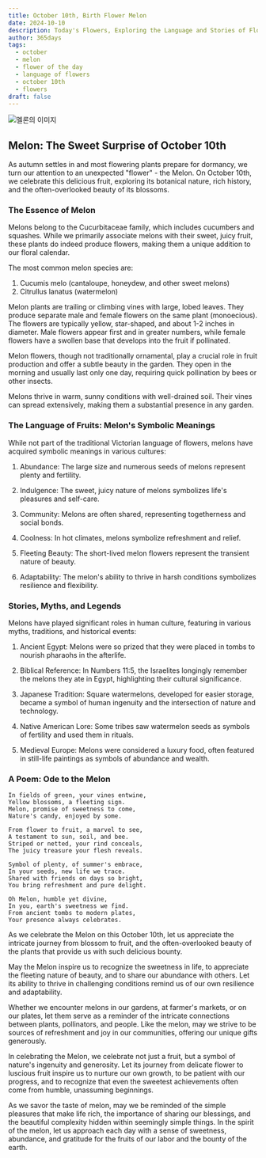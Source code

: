```yaml
---
title: October 10th, Birth Flower Melon
date: 2024-10-10
description: Today's Flowers, Exploring the Language and Stories of Flowers Melon
author: 365days
tags:
  - october
  - melon
  - flower of the day
  - language of flowers
  - october 10th
  - flowers
draft: false
---
```


![멜론의 이미지](https://cdn.pixabay.com/photo/2022/04/01/14/43/melon-flower-7104975_1280.jpg#center)

## Melon: The Sweet Surprise of October 10th

As autumn settles in and most flowering plants prepare for dormancy, we turn our attention to an unexpected "flower" - the Melon. On October 10th, we celebrate this delicious fruit, exploring its botanical nature, rich history, and the often-overlooked beauty of its blossoms.

### The Essence of Melon

Melons belong to the Cucurbitaceae family, which includes cucumbers and squashes. While we primarily associate melons with their sweet, juicy fruit, these plants do indeed produce flowers, making them a unique addition to our floral calendar.

The most common melon species are:

1. Cucumis melo (cantaloupe, honeydew, and other sweet melons)
2. Citrullus lanatus (watermelon)

Melon plants are trailing or climbing vines with large, lobed leaves. They produce separate male and female flowers on the same plant (monoecious). The flowers are typically yellow, star-shaped, and about 1-2 inches in diameter. Male flowers appear first and in greater numbers, while female flowers have a swollen base that develops into the fruit if pollinated.

Melon flowers, though not traditionally ornamental, play a crucial role in fruit production and offer a subtle beauty in the garden. They open in the morning and usually last only one day, requiring quick pollination by bees or other insects.

Melons thrive in warm, sunny conditions with well-drained soil. Their vines can spread extensively, making them a substantial presence in any garden.

### The Language of Fruits: Melon's Symbolic Meanings

While not part of the traditional Victorian language of flowers, melons have acquired symbolic meanings in various cultures:

1. Abundance: The large size and numerous seeds of melons represent plenty and fertility.

2. Indulgence: The sweet, juicy nature of melons symbolizes life's pleasures and self-care.

3. Community: Melons are often shared, representing togetherness and social bonds.

4. Coolness: In hot climates, melons symbolize refreshment and relief.

5. Fleeting Beauty: The short-lived melon flowers represent the transient nature of beauty.

6. Adaptability: The melon's ability to thrive in harsh conditions symbolizes resilience and flexibility.

### Stories, Myths, and Legends

Melons have played significant roles in human culture, featuring in various myths, traditions, and historical events:

1. Ancient Egypt: Melons were so prized that they were placed in tombs to nourish pharaohs in the afterlife.

2. Biblical Reference: In Numbers 11:5, the Israelites longingly remember the melons they ate in Egypt, highlighting their cultural significance.

3. Japanese Tradition: Square watermelons, developed for easier storage, became a symbol of human ingenuity and the intersection of nature and technology.

4. Native American Lore: Some tribes saw watermelon seeds as symbols of fertility and used them in rituals.

5. Medieval Europe: Melons were considered a luxury food, often featured in still-life paintings as symbols of abundance and wealth.

### A Poem: Ode to the Melon

	In fields of green, your vines entwine,
	Yellow blossoms, a fleeting sign.
	Melon, promise of sweetness to come,
	Nature's candy, enjoyed by some.
	
	From flower to fruit, a marvel to see,
	A testament to sun, soil, and bee.
	Striped or netted, your rind conceals,
	The juicy treasure your flesh reveals.
	
	Symbol of plenty, of summer's embrace,
	In your seeds, new life we trace.
	Shared with friends on days so bright,
	You bring refreshment and pure delight.
	
	Oh Melon, humble yet divine,
	In you, earth's sweetness we find.
	From ancient tombs to modern plates,
	Your presence always celebrates.

As we celebrate the Melon on this October 10th, let us appreciate the intricate journey from blossom to fruit, and the often-overlooked beauty of the plants that provide us with such delicious bounty.

May the Melon inspire us to recognize the sweetness in life, to appreciate the fleeting nature of beauty, and to share our abundance with others. Let its ability to thrive in challenging conditions remind us of our own resilience and adaptability.

Whether we encounter melons in our gardens, at farmer's markets, or on our plates, let them serve as a reminder of the intricate connections between plants, pollinators, and people. Like the melon, may we strive to be sources of refreshment and joy in our communities, offering our unique gifts generously.

In celebrating the Melon, we celebrate not just a fruit, but a symbol of nature's ingenuity and generosity. Let its journey from delicate flower to luscious fruit inspire us to nurture our own growth, to be patient with our progress, and to recognize that even the sweetest achievements often come from humble, unassuming beginnings.

As we savor the taste of melon, may we be reminded of the simple pleasures that make life rich, the importance of sharing our blessings, and the beautiful complexity hidden within seemingly simple things. In the spirit of the melon, let us approach each day with a sense of sweetness, abundance, and gratitude for the fruits of our labor and the bounty of the earth.